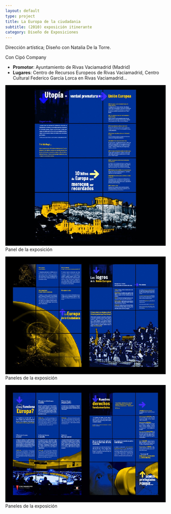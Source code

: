 ```yaml
---
layout: default
type: project
title: La Europa de la ciudadania
subtitle: (2010) exposición itinerante
category: Diseño de Exposiciones
---
```


Dirección artística; Diseño con Natalia De la Torre.

Con Cipó Company

- **Promotor**: Ayuntamiento de Rivas Vaciamadrid (Madrid)
- **Lugares**: Centro de Recursos Europeos de Rivas Vaciamadrid, Centro Cultural Federico García Lorca en Rivas Vaciamadrid…


![](01.jpg)
Panel de la exposición

![](02.jpg)
Paneles de la exposición

![](03.jpg)
Paneles de la exposición
